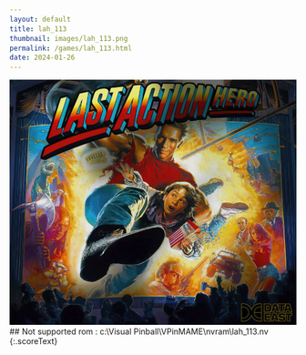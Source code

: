 ```yaml
---
layout: default
title: lah_113
thumbnail: images/lah_113.png
permalink: /games/lah_113.html
date: 2024-01-26
---
```


<img src="../images/lah_113.png" class="gameThumbnail img-fluid mx-auto align-middle">
## Not supported rom : c:\Visual Pinball\VPinMAME\nvram\lah_113.nv
{:.scoreText}

